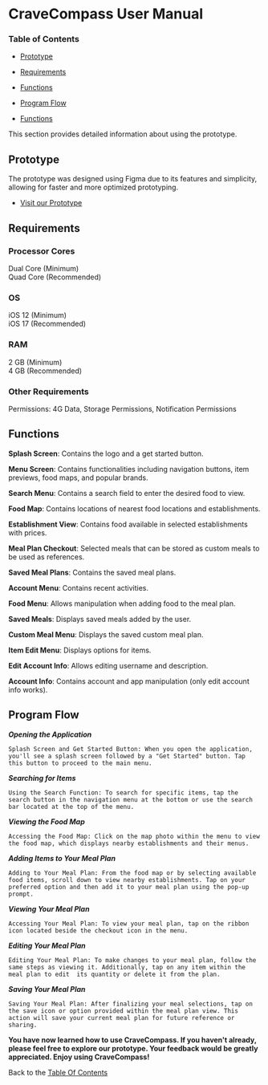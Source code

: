 # CraveCompass User Manual
### Table of Contents
- [Prototype](#prototype)
  
- [Requirements](#requirements)
  
- [Functions](#functions)
  
- [Program Flow](#program-flow)
  
- [Functions](#functions)

This section provides detailed information about using the prototype.<br>

## Prototype
The prototype was designed using Figma due to its features and simplicity, allowing for faster and more optimized prototyping.
- [Visit our Prototype](https://www.figma.com/design/pD1jeZKpyQhnbxzg9OL0iD/System-Prototype?node-id=0-1&t=rSe18ty9GUcWIuIG-1)<br>

## Requirements
### Processor Cores
Dual Core (Minimum)<br>
Quad Core (Recommended)<br>

### OS
iOS 12 (Minimum)<br>
iOS 17 (Recommended)<br>

### RAM
2 GB (Minimum)<br>
4 GB (Recommended)<br>

### Other Requirements
Permissions: 4G Data, Storage Permissions, Notification Permissions<br>

## Functions
**Splash Screen**: Contains the logo and a get started button.<br>

**Menu Screen**: Contains functionalities including navigation buttons, item previews, food maps, and popular brands.<br>

**Search Menu**: Contains a search field to enter the desired food to view.<br>

**Food Map**: Contains locations of nearest food locations and establishments.<br>

**Establishment View**: Contains food available in selected establishments with prices.<br>

**Meal Plan Checkout**: Selected meals that can be stored as custom meals to be used as references.<br>

**Saved Meal Plans**: Contains the saved meal plans.<br>

**Account Menu**: Contains recent activities.<br>

**Food Menu**: Allows manipulation when adding food to the meal plan.<br>

**Saved Meals**: Displays saved meals added by the user.<br>

**Custom Meal Menu**: Displays the saved custom meal plan.<br>

**Item Edit Menu**: Displays options for items.<br>

**Edit Account Info**: Allows editing username and description.<br>

**Account Info**: Contains account and app manipulation (only edit account info works).<br>

## Program Flow

***Opening the Application***

`Splash Screen and Get Started Button: When you open the application, you'll see a splash screen followed by a "Get Started" button. Tap this button to proceed to the main menu.`

***Searching for Items***

`Using the Search Function: To search for specific items, tap the search button in the navigation menu at the bottom or use the search bar located at the top of the menu.`

***Viewing the Food Map***

`Accessing the Food Map: Click on the map photo within the menu to view the food map, which displays nearby establishments and their menus.`

***Adding Items to Your Meal Plan***

`Adding to Your Meal Plan: From the food map or by selecting available food items, scroll down to view nearby establishments. Tap on your preferred option and then add it to your meal plan using the pop-up prompt.`

***Viewing Your Meal Plan***

`Accessing Your Meal Plan: To view your meal plan, tap on the ribbon icon located beside the checkout icon in the menu.`

***Editing Your Meal Plan***

`Editing Your Meal Plan: To make changes to your meal plan, follow the same steps as viewing it. Additionally, tap on any item within the meal plan to edit 
its quantity or delete it from the plan.`

***Saving Your Meal Plan***

```Saving Your Meal Plan: After finalizing your meal selections, tap on the save icon or option provided within the meal plan view. This action will save your current meal plan for future reference or sharing.```

**You have now learned how to use CraveCompass. If you haven't already, please feel free to explore our prototype. Your feedback would be greatly appreciated. Enjoy using CraveCompass!**<br>

Back to the [Table Of Contents](#table-of-contents)
